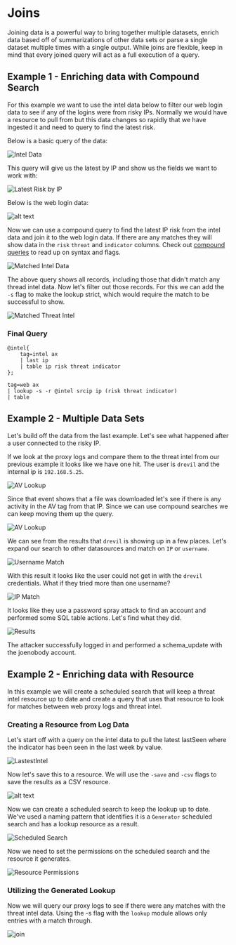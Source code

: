 # Joins

Joining data is a powerful way to bring together multiple datasets, enrich data based off of summarizations of other data sets or parse a single dataset multiple times with a single output. While joins are flexible, keep in mind that every joined query will act as a full execution of a query. 



## Example 1 - Enriching data with Compound Search

For this example we want to use the intel data below to filter our web login data to see if any of the logins were from risky IPs. Normally we would have a resource to pull from but this data changes so rapidly that we have ingested it and need to query to find the latest risk.

Below is a basic query of the data:

![Intel Data](image.png)

This query will give us the latest by IP and show us the fields we want to work with:

![Latest Risk by IP](image-1.png)

Below is the web login data:

![alt text](image-2.png)

Now we can use a compound query to find the latest IP risk from the intel data and join it to the web login data.  If there are any matches they will show data in the `risk` `threat` and `indicator` columns. Check out [compound queries](https://docs.gravwell.io/search/spec.html#compound-queries) to read up on syntax and flags. 


![Matched Intel Data](image-3.png)

The above query shows all records, including those that didn't match any thread intel data. Now let's filter out those records. For this we can add the `-s` flag to make the lookup strict, which would require the match to be successful to show. 

![Matched Threat Intel](image-4.png)

### Final Query
```
@intel{
	tag=intel ax
	| last ip
	| table ip risk threat indicator
};

tag=web ax
| lookup -s -r @intel srcip ip (risk threat indicator)
| table
```

## Example 2 - Multiple Data Sets

Let's build off the data from the last example. Let's see what happened after a user connected to the risky IP.

If we look at the proxy logs and compare them to the threat intel from our previous example it looks like we have one hit. The user is `drevil` and the internal ip is `192.168.5.25`.

![AV Lookup](image-5.png)

Since that event shows that a file was downloaded let's see if there is any activity in the AV tag from that IP. Since we can use compound searches we can keep moving them up the query.

![AV Lookup](image-6.png)

We can see from the results that `drevil` is showing up in a few places. Let's expand our search to other datasources and match on `IP` or `username`.

![Username Match](image-9.png)

With this result it looks like the user could not get in with the `drevil` credentials. What if they tried more than one username?

![IP Match](image-8.png)

It looks like they use a password spray attack to find an account and performed some SQL table actions. Let's find what they did.

![Results](image-11.png)

The attacker successfully logged in and performed a schema_update with the joenobody account. 

## Example 2 - Enriching data with Resource

In this example we will create a scheduled search that will keep a threat intel resource up to date and create a query that uses that resource to look for matches between web proxy logs and threat intel. 

### Creating a Resource from Log Data

Let's start off with a query on the intel data to pull the latest lastSeen where the indicator has been seen in the last week by value.

![LastestIntel](image-12.png)

Now let's save this to a resource. We will use the `-save` and `-csv` flags to save the results as a CSV resource.

![alt text](image-13.png)

Now we can create a scheduled search to keep the lookup up to date. We've used a naming pattern that identifies it is a `Generator` scheduled search and has a lookup resource as a result. 

![Scheduled Search](image-14.png)

Now we need to set the permissions on the scheduled search and the resource it generates. 

![Resource Permissions](image-15.png)

### Utilizing the Generated Lookup

Now we will query our proxy logs to see if there were any matches with the threat intel data.  Using the -s flag with the `lookup` module allows only entries with a match through.

![join](image-16.png)

